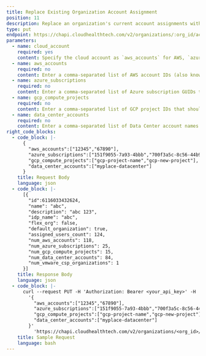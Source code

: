 ```yaml
---
title: Replace Existing Organization Account Assignment
position: 11
description: Replace an organization's current account assignments with a new list of accounts. This endpoint removes all accounts currently assigned to the organization and replaces them with the new accounts.
type: put
endpoint: https://chapi.cloudhealthtech.com/v2/organizations/:org_id/accounts
parameters:
  - name: cloud_account
    required: yes
    content: Specify the cloud account as `aws_accounts` for AWS, `azure_subscriptions` for Azure, `gcp_compute_projects` for GCP, `data_center_accounts` for Data Center, or `vmware_csp_organizations` for VMware Cloud.
  - name: aws_accounts
    required: no
    content: Enter a comma-separated list of AWS account IDs (also known as the owner ID) that should be assigned to the organization. The account IDs can be retrieved using the [Search for Assets](#asset_search-for-assets) endpoint. You can assign up to 500 AWS accounts per endpoint.
  - name: azure_subscriptions
    required: no
    content: Enter a comma-separated list of Azure subscription GUIDs that should be assigned to the organization. The subscription GUIDs can be retrieved using the [Search for Assets](#asset_search-for-assets) endpoint. You can assign up to 500 Azure accounts per endpoint.
  - name: gcp_compute_projects
    required: no
    content: Enter a comma-separated list of GCP project IDs that should be assigned to the organization. The project IDs can be retrieved using the [Search for Assets](#asset_search-for-assets) endpoint. You can assign up to 500 GCP projects per endpoint.
  - name: data_center_accounts
    required: no
    content: Enter a comma-separated list of Data Center account names that should be assigned to the organization. The account names can be retrieved using the [Search for Assets](#asset_search-for-assets) endpoint. You can assign up to 500 Data Center accounts per endpoint.
right_code_blocks:
  - code_block: |-
      {
        "aws_accounts":["12345","67890"],
        "azure_subscriptions":["151f9055-7a93-4bbb","700f3a5c-8c56-44b9"],
        "gcp_compute_projects":["gcp-project-name","gcp-new-project"],
        "data_center_accounts":["myplace-datacenter"]
      }
    title: Request Body
    language: json
  - code_block: |-
      [{
        "id":6116033432624,
        "name": "abc",
        "description": "abc 123",
        "idp_name": "abc",
        "flex_org": false,
        "default_organization": true,
        "assigned_users_count": 124,
        "num_aws_accounts": 118,
        "num_azure_subscriptions": 25,
        "num_gcp_compute_projects": 15,
        "num_data_center_accounts": 84,
        "num_vmware_csp_organizations": 1
      }]
    title: Response Body
    language: json
  - code_block: |-
      curl --request PUT -H 'Authorization: Bearer <your_api_key>' -H 'Content-Type: application/json' -d
        '{
          "aws_accounts":["12345","67890"],
          "azure_subscriptions":["151f9055-7a93-4bbb","700f3a5c-8c56-44b9"],
          "gcp_compute_projects":["gcp-project-name","gcp-new-project"],
          "data_center_accounts":["myplace-datacenter"]
        }'    
          'https://chapi.cloudhealthtech.com/v2/organizations/<org_id>/accounts>'
    title: Sample Request
    language: bash
---
```

